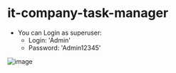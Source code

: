 # it-company-task-manager


- You can Login as superuser:
  - Login: 'Admin'
  - Password: 'Admin12345'
  
![image](https://user-images.githubusercontent.com/110604336/222494254-39d142c4-4c37-4979-90d7-8d89b31ca1d5.png)
